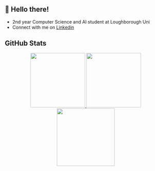 ## 👋 Hello there!

- 2nd year Computer Science and AI student at Loughborough Uni
- Connect with me on [Linkedin](https://www.linkedin.com/in/tobi-fakoya)

## GitHub Stats

<div align="center">
  <a href="#">
    <img height="170em" src="https://github-readme-stats.vercel.app/api?username=tobichls&show_icons=true&theme=SolarizedLight&bg_color=f3fc9a&hide_border=true&count_private=true&hide=commits&hide_rank=true&hide_title=false"/>
    <img height="170em" src="https://github-readme-stats.vercel.app/api/top-langs/?username=tobichls&layout=compact&theme=SolarizedLight&bg_color=f3fc9a&hide_border=true&langs_count=8&hide_title=false"/>
    <img height="180em" src="https://github-readme-streak-stats.herokuapp.com/?user=tobichls&theme=SolarizedLight&hide_border=true&background=f3fc9a&card_width=850"/>
  </a>
</div>
